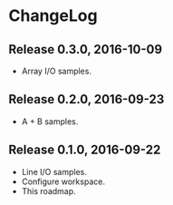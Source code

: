 # ChangeLog

## Release 0.3.0, 2016-10-09

* Array I/O samples.

## Release 0.2.0, 2016-09-23

* A + B samples.

## Release 0.1.0, 2016-09-22

* Line I/O samples.
* Configure workspace.
* This roadmap.
